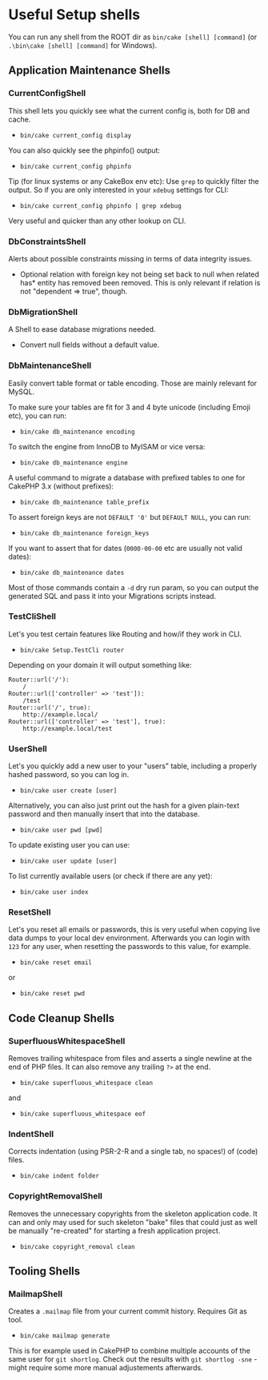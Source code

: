 # Useful Setup shells

You can run any shell from the ROOT dir as `bin/cake [shell] [command]` (or `.\bin\cake [shell] [command]` for Windows).


## Application Maintenance Shells

### CurrentConfigShell
This shell lets you quickly see what the current config is, both for DB and cache.

- `bin/cake current_config display`

You can also quickly see the phpinfo() output:

- `bin/cake current_config phpinfo`

Tip (for linux systems or any CakeBox env etc): Use `grep` to quickly filter the output.
So if you are only interested in your `xdebug` settings for CLI:

- `bin/cake current_config phpinfo | grep xdebug`

Very useful and quicker than any other lookup on CLI.

### DbConstraintsShell
Alerts about possible constraints missing in terms of data integrity issues.

- Optional relation with foreign key not being set back to null when related has* entity has removed been removed.
  This is only relevant if relation is not "dependent => true", though.

### DbMigrationShell
A Shell to ease database migrations needed.

- Convert null fields without a default value.

### DbMaintenanceShell
Easily convert table format or table encoding. Those are mainly relevant for MySQL.

To make sure your tables are fit for 3 and 4 byte unicode (including Emoji etc), you can run:

- `bin/cake db_maintenance encoding`

To switch the engine from InnoDB to MyISAM or vice versa:

- `bin/cake db_maintenance engine`

A useful command to migrate a database with prefixed tables to one for CakePHP 3.x (without prefixes):

- `bin/cake db_maintenance table_prefix`

To assert foreign keys are not `DEFAULT '0'` but `DEFAULT NULL`, you can run:

- `bin/cake db_maintenance foreign_keys`

If you want to assert that for dates (`0000-00-00` etc are usually not valid dates):

- `bin/cake db_maintenance dates`

Most of those commands contain a `-d` dry run param, so you can output the generated SQL and pass it into your Migrations scripts instead.


### TestCliShell
Let's you test certain features like Routing and how/if they work in CLI.

- `bin/cake Setup.TestCli router`

Depending on your domain it will output something like:
```
Router::url('/'):
    /
Router::url(['controller' => 'test']):
    /test
Router::url('/', true):
    http://example.local/
Router::url(['controller' => 'test'], true):
    http://example.local/test
```

### UserShell
Let's you quickly add a new user to your "users" table, including a properly hashed password, so
you can log in.

- `bin/cake user create [user]`

Alternatively, you can also just print out the hash for a given plain-text password and then manually insert that into the database.

- `bin/cake user pwd [pwd]`

To update existing user you can use:

- `bin/cake user update [user]`

To list currently available users (or check if there are any yet):
- `bin/cake user index`

### ResetShell
Let's you reset all emails or passwords, this is very useful when copying live data dumps to your local dev
environment. Afterwards you can login with `123` for any user, when resetting the passwords to this value, for example.

- `bin/cake reset email`

or

- `bin/cake reset pwd`

## Code Cleanup Shells

### SuperfluousWhitespaceShell
Removes trailing whitespace from files and asserts a single newline at the end of PHP files.
It can also remove any trailing `?>` at the end.

- `bin/cake superfluous_whitespace clean`

and

- `bin/cake superfluous_whitespace eof`

### IndentShell
Corrects indentation (using PSR-2-R and a single tab, no spaces!) of (code) files.

- `bin/cake indent folder `

### CopyrightRemovalShell
Removes the unnecessary copyrights from the skeleton application code.
It can and only may used for such skeleton "bake" files that could just as well be manually "re-created" for starting a fresh application project.

- `bin/cake copyright_removal clean`

## Tooling Shells

### MailmapShell
Creates a `.mailmap` file from your current commit history. Requires Git as tool.

- `bin/cake mailmap generate`

This is for example used in CakePHP to combine multiple accounts of the same user for `git shortlog`.
Check out the results with `git shortlog -sne` - might require some more manual adjustements afterwards.
